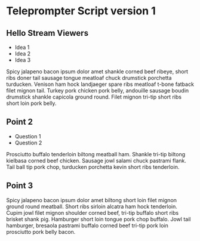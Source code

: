 # Teleprompter Script version 1

## Hello Stream Viewers

* Idea 1
* Idea 2
* Idea 3

Spicy jalapeno bacon ipsum dolor amet shankle corned beef ribeye, short ribs doner tail sausage tongue meatloaf chuck drumstick porchetta turducken. Venison ham hock landjaeger spare ribs meatloaf t-bone fatback filet mignon tail. Turkey pork chicken pork belly, andouille sausage boudin drumstick shankle capicola ground round. Filet mignon tri-tip short ribs short loin pork belly.

## Point 2

* Question 1
* Question 2

Prosciutto buffalo tenderloin biltong meatball ham. Shankle tri-tip biltong kielbasa corned beef chicken. Sausage jowl salami chuck pastrami flank. Tail ball tip pork chop, turducken porchetta kevin short ribs tenderloin.

## Point 3

Spicy jalapeno bacon ipsum dolor amet biltong short loin filet mignon ground round meatball. Short ribs sirloin alcatra ham hock tenderloin. Cupim jowl filet mignon shoulder corned beef, tri-tip buffalo short ribs brisket shank pig. Hamburger short loin tongue pork chop buffalo. Jowl tail hamburger, bresaola pastrami buffalo corned beef tri-tip pork loin prosciutto pork belly bacon.
